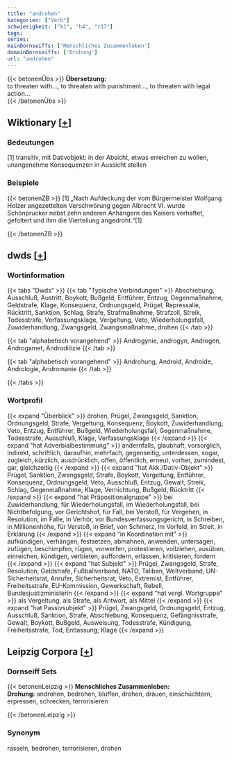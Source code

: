 ```yaml
---
title: "androhen"
kategorien: ["Verb"]
schwierigkeit: ["k1", "h4", "r17"]
tags:
series:
mainDornseiffs: ['Menschliches Zusammenleben']
domainDornseiffs: ['Drohung']
url: "androhen"
---
```


{{< betonenÜbs >}}
**Übersetzung:**  
to threaten with..., to threaten with punishment..., to threaten with legal action...  
{{< /betonenÜbs >}}

## Wiktionary [[+](https://de.wiktionary.org/wiki/androhen)]

### Bedeutungen
[1] transitiv, mit Dativobjekt: in der Absicht, etwas erreichen zu wollen, unangenehme Konsequenzen in Aussicht stellen  

### Beispiele
{{< betonenZB >}}
[1] „Nach Aufdeckung der vom Bürgermeister Wolfgang Holzer angezettelten Verschwörung gegen Albrecht VI. wurde Schönprucker nebst zehn anderen Anhängern des Kaisers verhaftet, gefoltert und ihm die Vierteilung angedroht.“[1]  

{{< /betonenZB >}}


## dwds [[+](https://www.dwds.de/wb/androhen)]

### Wortinformation
{{< tabs "Dwds" >}}
{{< tab "Typische Verbindungen" >}}
Abschiebung, Ausschluß, Austritt, Boykott, Bußgeld, Entführer, Entzug, Gegenmaßnahme, Geldstrafe, Klage, Konsequenz, Ordnungsgeld, Prügel, Repressalie, Rücktritt, Sanktion, Schlag, Strafe, Strafmaßnahme, Strafzoll, Streik, Todesstrafe, Verfassungsklage, Vergeltung, Veto, Wiederholungsfall, Zuwiderhandlung, Zwangsgeld, Zwangsmaßnahme, drohen
{{< /tab >}}

{{< tab "alphabetisch vorangehend" >}}
Androgynie, androgyn, Androgen, Androgamet, Androdiözie
{{< /tab >}}

{{< tab "alphabetisch vorangehend" >}}
Androhung, Android, Androide, Andrologie, Andromanie
{{< /tab >}}

{{< /tabs >}}

### Wortprofil
{{< expand "Überblick" >}} drohen, Prügel, Zwangsgeld, Sanktion, Ordnungsgeld, Strafe, Vergeltung, Konsequenz, Boykott, Zuwiderhandlung, Veto, Entzug, Entführer, Bußgeld, Wiederholungsfall, Gegenmaßnahme, Todesstrafe, Ausschluß, Klage, Verfassungsklage {{< /expand >}}
{{< expand "hat Adverbialbestimmung" >}} andernfalls, glaubhaft, vorsorglich, indirekt, schriftlich, daraufhin, mehrfach, gegenseitig, unterdessen, sogar, zugleich, kürzlich, ausdrücklich, offen, öffentlich, erneut, vorher, zumindest, gar, gleichzeitig {{< /expand >}}
{{< expand "hat Akk./Dativ-Objekt" >}} Prügel, Sanktion, Zwangsgeld, Strafe, Boykott, Vergeltung, Entführer, Konsequenz, Ordnungsgeld, Veto, Ausschluß, Entzug, Gewalt, Streik, Schlag, Gegenmaßnahme, Klage, Vernichtung, Bußgeld, Rücktritt {{< /expand >}}
{{< expand "hat Präpositionalgruppe" >}} bei Zuwiderhandlung, für Wiederholungsfall, im Wiederholungsfall, bei Nichtbefolgung, vor Gerichtshof, für Fall, bei Verstoß, für Vergehen, in Resolution, im Falle, in Verhör, vor Bundesverfassungsgericht, in Schreiben, in Millionenhöhe, für Verstoß, in Brief, von Schmerz, im Vorfeld, im Streit, in Erklärung {{< /expand >}}
{{< expand "in Koordination mit" >}} aufkündigen, verhängen, festsetzen, abmahnen, anwenden, untersagen, zufügen, beschimpfen, rügen, vorwerfen, protestieren, vollziehen, ausüben, einreichen, kündigen, verbieten, auffordern, erlassen, kritisieren, fordern {{< /expand >}}
{{< expand "hat Subjekt" >}} Prügel, Zwangsgeld, Strafe, Resolution, Geldstrafe, Fußballverband, NATO, Taliban, Weltverband, UN-Sicherheitsrat, Anrufer, Sicherheitsrat, Veto, Extremist, Entführer, Freiheitsstrafe, EU-Kommission, Gewerkschaft, Rebell, Bundesjustizministerin {{< /expand >}}
{{< expand "hat vergl. Wortgruppe" >}} als Vergeltung, als Strafe, als Antwort, als Mittel {{< /expand >}}
{{< expand "hat Passivsubjekt" >}} Prügel, Zwangsgeld, Ordnungsgeld, Entzug, Ausschluß, Sanktion, Strafe, Abschiebung, Konsequenz, Gefängnisstrafe, Gewalt, Boykott, Bußgeld, Ausweisung, Todesstrafe, Kündigung, Freiheitsstrafe, Tod, Entlassung, Klage {{< /expand >}}

## Leipzig Corpora [[+](https://corpora.uni-leipzig.de/en/res?word=androhen&corpusId=deu_newscrawl-public_2018)]

### Dornseiff Sets
{{< betonenLeipzig >}}
**Menschliches Zusammenleben:**  
**Drohung:** androhen, bedrohen, bluffen, drohen, dräuen, einschüchtern, erpressen, schrecken, terrorisieren  

{{< /betonenLeipzig >}}

### Synonym
rasseln, bedrohen, terrorisieren, drohen

